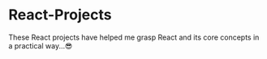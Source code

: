 # React-Projects
These React projects have helped me grasp React and its core concepts in a practical way...😎
